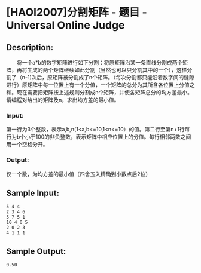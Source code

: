 # [HAOI2007]分割矩阵 - 题目 - Universal Online Judge

## Description: 

　　将一个a*b的数字矩阵进行如下分割：将原矩阵沿某一条直线分割成两个矩阵，再将生成的两个矩阵继续如此分割（当然也可以只分割其中的一个），这样分割了（n-1)次后，原矩阵被分割成了n个矩阵。（每次分割都只能沿着数字间的缝隙进行）原矩阵中每一位置上有一个分值，一个矩阵的总分为其所含各位置上分值之和。现在需要把矩阵按上述规则分割成n个矩阵，并使各矩阵总分的均方差最小。请编程对给出的矩阵及n，求出均方差的最小值。

### Input: 

第一行为3个整数，表示a,b,n(1<a,b<=10,1<n<=10）的值。第二行至第n+1行每行为b个小于100的非负整数，表示矩阵中相应位置上的分值。每行相邻两数之间用一个空格分开。

### Output: 

仅一个数，为均方差的最小值（四舍五入精确到小数点后2位）


## Sample Input: 
```
5 4 4
2 3 4 6
5 7 5 1
10 4 0 5
2 0 2 3
4 1 1 1
```

## Sample Output: 
```
0.50
```
